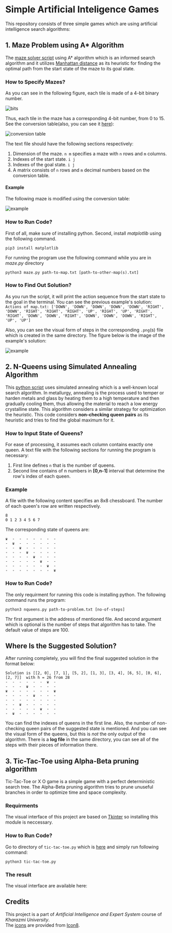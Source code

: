 # Simple Artificial Inteligence Games
This repository consists of three simple games which are using artificial intelligence search algorithms:

## 1. Maze Problem using A* Algorithm
The [maze solver script](/MazeProblem/maze.py) using A* algorithm which is an informed search algorithm and it utilizes [Manhattan distance](https://en.wikipedia.org/wiki/Taxicab_geometry) as its heuristic for finding the optimal path from the start state of the maze to its goal state.

### How to Specify Mazes?
As you can see in the following figure, each tile is made of a 4-bit binary number.

![bits](/MazeProblem/docs/bits.png)

Thus, each tile in the maze has a corresponding 4-bit number, from 0 to 15. See the conversion table(also, you can see it [here](https://docs.google.com/spreadsheets/d/1y7KYhUlC1OGaRbedLOUE6w6e3GAonbb-MzpsPF31jK8/edit?usp=sharing)):

![conversion table](/MazeProblem/docs/conversion_table.png)

The text file should have the following sections respectively:
1. Dimension of the maze. ```n m``` specifies a maze with ```n``` rows and ```m``` columns.
2. Indexes of the start state. ```i j```
3. Indexes of the goal state. ```i j```
4. A matrix consists of ```n``` rows and ```m``` decimal numbers based on the conversion table.

#### Example
The following maze is modified using the conversion table:

![example](/MazeProblem/docs/example.png)

### How to Run Code?
First of all, make sure of installing python. Second, install *matplotlib* using the following command.

```pip3 install matplotlib```

For running the program use the following command while you are in *maze.py* directory

```python3 maze.py path-to-map.txt [path-to-other-map(s).txt]```

### How to Find Out Solution?
As you run the script, it will print the action sequence from the start state to the goal in the terminal. You can see the previous example's solution:
```Actions of map.txt: ['DOWN', 'DOWN', 'DOWN', 'DOWN', 'DOWN', 'RIGHT', 'DOWN', 'RIGHT', 'RIGHT', 'RIGHT', 'UP', 'RIGHT', 'UP', 'RIGHT', 'RIGHT', 'DOWN', 'DOWN', 'RIGHT', 'DOWN', 'DOWN', 'DOWN', 'RIGHT', 'UP', 'UP']```

Also, you can see the visual form of steps in the corresponding ```.png```(s) file which is created in the same directory. The figure below is the image of the example's solution:

![example](/MazeProblem/docs/example_result.png)

## 2. N-Queens using Simulated Annealing Algorithm
This [python script](/NQueens/nqueens.py) uses simulated annealing which is a well-known local search algorithm. In metallurgy, annealing is the process used to temper or harden metals and glass by heating them to a high temperature and then gradually cooling them, thus allowing the material to reach a low energy crystalline state. This algorithm considers a similar strategy for optimization the heuristic.
This code considers **non-checking queen pairs** as its heuristic and tries to find the global maximum for it.

### How to Input State of Queens?
For ease of processing, it assumes each column contains exactly one queen.
A text file with the following sections for running the program is necessary:
1. First line defines ```n``` that is the number of queens.
2. Second line contains of n numbers in **[0,n-1]** interval that determine the row's index of each queen.

### Example
A file with the following content specifies an 8x8 chessboard. The number of each queen's row are written respectively.

```
8
0 1 2 3 4 5 6 7
```

The corresponding state of queens are:

```
♛  -  -  -  -  -  -  -  
-  ♛  -  -  -  -  -  -  
-  -  ♛  -  -  -  -  -  
-  -  -  ♛  -  -  -  -  
-  -  -  -  ♛  -  -  -  
-  -  -  -  -  ♛  -  -  
-  -  -  -  -  -  ♛  -  
-  -  -  -  -  -  -  ♛
```

### How to Run Code?
The only requirment for running this code is installing python.
The following command runs the program:

```python3 nqueens.py path-to-problem.txt [no-of-steps]```

Thr first argument is the address of mentioned file. And second argument which is optional is the number of steps that algorithm has to take. The default value of steps are 100.

## Where Is the Suggested Solution?
After running completely, you will find the final suggested solution in the format below:

```
Solution is [[2, 0], [7, 1], [5, 2], [1, 3], [3, 4], [6, 5], [0, 6], [2, 7]]  with h = 26 from 28
-  -  -  -  -  -  ♛  -  
-  -  -  ♛  -  -  -  -  
♛  -  -  -  -  -  -  ♛  
-  -  -  -  ♛  -  -  -  
-  -  -  -  -  -  -  -  
-  -  ♛  -  -  -  -  -  
-  -  -  -  -  ♛  -  -  
-  ♛  -  -  -  -  -  -
```
You can find the indexes of queens in the first line. Also, the number of non-checking queen pairs of the suggested state is mentioned. And you can see the visual form of the queens, but this is *not* the only output of the algorithm. There is a **log file** in the same directory, you can see all of the steps with their pieces of information there.


## 3. Tic-Tac-Toe using Alpha-Beta pruning algorithm
Tic-Tac-Toe or X O game is a simple game with a perfect deterministic search tree. The Alpha-Beta pruning algorithm tries to prune unuseful branches in order to optimize time and space complexity.

### Requirments
The visual interface of this project are based on [Tkinter](https://docs.python.org/3/library/tkinter.html) so installing this module is neccessary.

### How to Run Code?
Go to directory of ```tic-tac-toe.py``` which is [here](./Tic-Tac-Toe) and simply run following command:
```
python3 tic-tac-toe.py
```
### The result
The visual interface are available here:


## Credits
This project is a part of *Artificial Intelligence and Expert System* course of *Kharazmi University*.</br>The [icons](./Tic-Tac-Toe/images) are provided from [Icon8](https://icons8.com/).
